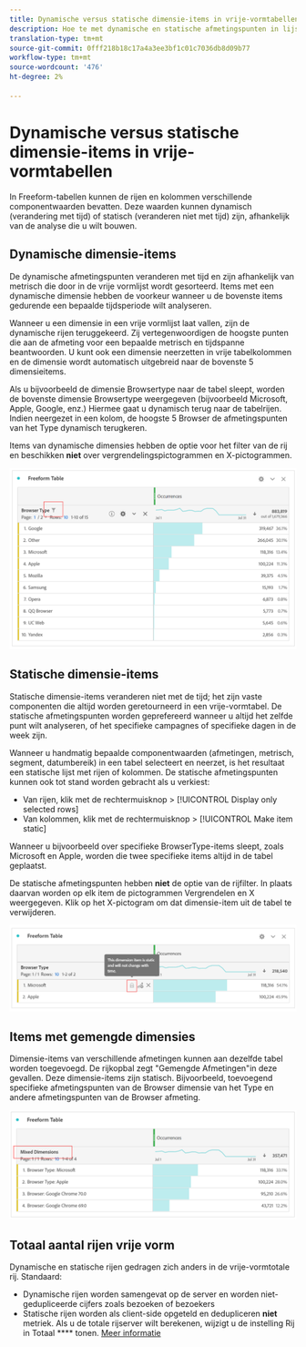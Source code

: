```yaml
---
title: Dynamische versus statische dimensie-items in vrije-vormtabellen
description: Hoe te met dynamische en statische afmetingspunten in lijsten in wisselwerking te staan.
translation-type: tm+mt
source-git-commit: 0fff218b18c17a4a3ee3bf1c01c7036db8d09b77
workflow-type: tm+mt
source-wordcount: '476'
ht-degree: 2%

---
```



# Dynamische versus statische dimensie-items in vrije-vormtabellen

In Freeform-tabellen kunnen de rijen en kolommen verschillende componentwaarden bevatten. Deze waarden kunnen dynamisch (verandering met tijd) of statisch (veranderen niet met tijd) zijn, afhankelijk van de analyse die u wilt bouwen.

## Dynamische dimensie-items

De dynamische afmetingspunten veranderen met tijd en zijn afhankelijk van metrisch die door in de vrije vormlijst wordt gesorteerd. Items met een dynamische dimensie hebben de voorkeur wanneer u de bovenste items gedurende een bepaalde tijdsperiode wilt analyseren.

Wanneer u een dimensie in een vrije vormlijst laat vallen, zijn de dynamische rijen teruggekeerd. Zij vertegenwoordigen de hoogste punten die aan de afmeting voor een bepaalde metrisch en tijdspanne beantwoorden. U kunt ook een dimensie neerzetten in vrije tabelkolommen en de dimensie wordt automatisch uitgebreid naar de bovenste 5 dimensieitems.

Als u bijvoorbeeld de dimensie Browsertype naar de tabel sleept, worden de bovenste dimensie Browsertype weergegeven (bijvoorbeeld Microsoft, Apple, Google, enz.) Hiermee gaat u dynamisch terug naar de tabelrijen. Indien neergezet in een kolom, de hoogste 5 Browser de afmetingspunten van het Type dynamisch terugkeren.

Items van dynamische dimensies hebben de optie voor het filter van de rij en beschikken **niet** over vergrendelingspictogrammen en X-pictogrammen.

![](assets/dynamic-items.png)

## Statische dimensie-items

Statische dimensie-items veranderen niet met de tijd; het zijn vaste componenten die altijd worden geretourneerd in een vrije-vormtabel. De statische afmetingspunten worden geprefereerd wanneer u altijd het zelfde punt wilt analyseren, of het specifieke campagnes of specifieke dagen in de week zijn.

Wanneer u handmatig bepaalde componentwaarden (afmetingen, metrisch, segment, datumbereik) in een tabel selecteert en neerzet, is het resultaat een statische lijst met rijen of kolommen. De statische afmetingspunten kunnen ook tot stand worden gebracht als u verkiest:

* Van rijen, klik met de rechtermuisknop > [!UICONTROL Display only selected rows]
* Van kolommen, klik met de rechtermuisknop > [!UICONTROL Make item static]

Wanneer u bijvoorbeeld over specifieke BrowserType-items sleept, zoals Microsoft en Apple, worden die twee specifieke items altijd in de tabel geplaatst.

De statische afmetingspunten hebben **niet** de optie van de rijfilter. In plaats daarvan worden op elk item de pictogrammen Vergrendelen en X weergegeven. Klik op het X-pictogram om dat dimensie-item uit de tabel te verwijderen.

![](assets/static-items.png)

## Items met gemengde dimensies

Dimensie-items van verschillende afmetingen kunnen aan dezelfde tabel worden toegevoegd. De rijkopbal zegt &quot;Gemengde Afmetingen&quot;in deze gevallen. Deze dimensie-items zijn statisch. Bijvoorbeeld, toevoegend specifieke afmetingspunten van de Browser dimensie van het Type en andere afmetingspunten van de Browser afmeting.

![](assets/mixed-dimensions.png)

## Totaal aantal rijen vrije vorm

Dynamische en statische rijen gedragen zich anders in de vrije-vormtotale rij. Standaard:

* Dynamische rijen worden samengevat op de server en worden niet-gedupliceerde cijfers zoals bezoeken of bezoekers
* Statische rijen worden als client-side opgeteld en dedupliceren **niet** metriek. Als u de totale rijserver wilt berekenen, wijzigt u de instelling Rij in Totaal **** tonen. [Meer informatie](https://docs.adobe.com/content/help/nl-NL/analytics/analyze/analysis-workspace/build-workspace-project/workspace-totals.html)
